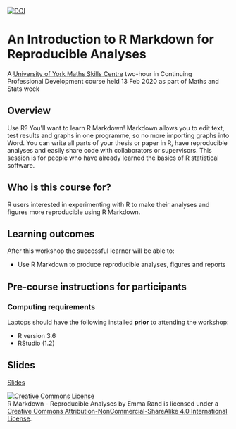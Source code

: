 
[![DOI](https://zenodo.org/badge/DOI/10.5281/zenodo.3670893.svg)](https://doi.org/10.5281/zenodo.3670893)

# An Introduction to R Markdown for Reproducible Analyses 

A [University of York Maths Skills Centre](https://www.york.ac.uk/students/studying/skills/maths-skills-centre/) two-hour in Continuing Professional Development course held 13 Feb 2020 as part of Maths and Stats week

## Overview

Use R? You'll want to learn R Markdown! Markdown allows you to edit text, test results and graphs in one programme, so no more importing graphs into Word. You can write all parts of your thesis or paper in R, have reproducible analyses and easily share code with collaborators or supervisors. This session is for people who have already learned the basics of R statistical software.


## Who is this course for?

R users interested in experimenting with R to make their analyses and figures more reproducible using R Markdown.

## Learning outcomes

After this workshop the successful learner will be able to:

* Use R Markdown to produce reproducible analyses, figures and reports

## Pre-course instructions for participants

### Computing requirements

Laptops should have the following installed **prior** to attending the workshop:

- R version 3.6
- RStudio (1.2)


## Slides

[Slides](https://3mmarand.github.io/MSSC-maths-and-stats-week/)

<a rel="license" href="http://creativecommons.org/licenses/by-nc-sa/4.0/"><img alt="Creative Commons License" style="border-width:0" src="https://i.creativecommons.org/l/by-nc-sa/4.0/88x31.png" /></a><br /><span xmlns:dct="http://purl.org/dc/terms/" property="dct:title"> R Markdown - Reproducible Analyses</span> by <span xmlns:cc="http://creativecommons.org/ns#" property="cc:attributionName">Emma Rand</span> is licensed under a <a rel="license" href="http://creativecommons.org/licenses/by-nc-sa/4.0/">Creative Commons Attribution-NonCommercial-ShareAlike 4.0 International License</a>.
